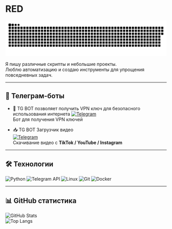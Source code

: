 # RED

![Snake animation](https://github.com/helloworlone-del/helloworlone-del/blob/main/github-snake.svg)

Я пишу различные скрипты и небольшие проекты.  
Люблю автоматизацию и создаю инструменты для упрощения повседневных задач.

---

## 🤖 Телеграм-боты  

  - 🔑 TG BOT позволяет получить VPN ключ для безопасного использования интернета 
[![Telegram](https://img.shields.io/badge/VPN%20Bot-2CA5E0?style=for-the-badge&logo=telegram&logoColor=white)](https://t.me/VTSLYVPN_bot)  
Бот для получения VPN ключей  

- 📥 TG BOT Загрузчик видео  
[![Telegram](https://img.shields.io/badge/Save%20Bot-2CA5E0?style=for-the-badge&logo=telegram&logoColor=white)](https://t.me/vtslysave_bot)  
Скачивание видео с **TikTok / YouTube / Instagram**

---

## 🛠️ Технологии  

![Python](https://img.shields.io/badge/Python-3776AB?style=for-the-badge&logo=python&logoColor=white)
![Telegram API](https://img.shields.io/badge/Telegram%20Bot-2CA5E0?style=for-the-badge&logo=telegram&logoColor=white)
![Linux](https://img.shields.io/badge/Linux-FCC624?style=for-the-badge&logo=linux&logoColor=black)
![Git](https://img.shields.io/badge/Git-F05032?style=for-the-badge&logo=git&logoColor=white)
![Docker](https://img.shields.io/badge/Docker-2496ED?style=for-the-badge&logo=docker&logoColor=white)

---

## 📊 GitHub статистика  

![GitHub Stats](https://github-readme-stats.vercel.app/api?username=helloworlone-del&show_icons=true&theme=dark)  
![Top Langs](https://github-readme-stats.vercel.app/api/top-langs/?username=helloworlone-del&layout=compact&theme=dark)

